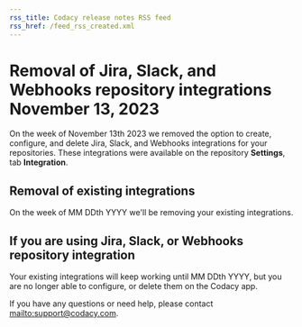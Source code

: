 ```yaml
---
rss_title: Codacy release notes RSS feed
rss_href: /feed_rss_created.xml
---
```


# Removal of Jira, Slack, and Webhooks repository integrations November 13, 2023

On the week of November 13th 2023 we removed the option to create, configure, and delete Jira, Slack, and Webhooks integrations for your repositories. These integrations were available on the repository **Settings**, tab **Integration**.

<!--TODO CY-7215 Add rationale for this removal-->

## Removal of existing integrations

On the week of MM DDth YYYY we'll be removing your existing integrations.<!--TODO CY-7215 Update date to remove existing integrations-->

<!--TODO CY-7215 Impacts?-->

## If you are using Jira, Slack, or Webhooks repository integration

Your existing integrations will keep working until MM DDth YYYY, but you are no longer able to configure, or delete them on the Codacy app.

<!--TODO CY-7215 Instructions for customers?-->

If you have any questions or need help, please contact <mailto:support@codacy.com>.
